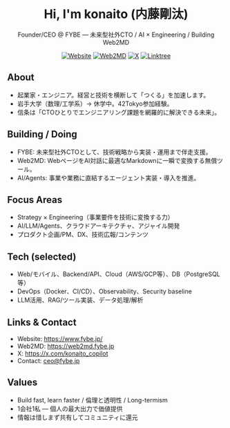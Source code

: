 <div align="center">

# Hi, I'm konaito (内藤剛汰)

Founder/CEO @ FYBE — 未来型社外CTO / AI × Engineering / Building Web2MD

[![Website](https://img.shields.io/badge/Website-fybe.jp-0ea5e9?logo=google-chrome&logoColor=white)](https://www.fybe.jp/)
[![Web2MD](https://img.shields.io/badge/Web2MD-%CE%B2%20free-10b981)](https://web2md.fybe.jp)
[![X](https://img.shields.io/badge/X-@konaito__copilot-111?logo=x&logoColor=white)](https://x.com/konaito_copilot)
[![Linktree](https://img.shields.io/badge/Links-linktr.ee/konaito-43e660?logo=linktree&logoColor=white)](https://linktr.ee/konaito)

</div>

## About

- 起業家・エンジニア。経営と技術を横断して「つくる」を加速します。
- 岩手大学（数理/工学系）→ 休学中。42Tokyo参加経験。
- 信条は「CTOひとりでエンジニアリング課題を網羅的に解決できる未来」。

## Building / Doing

- FYBE: 未来型社外CTOとして、技術戦略から実装・運用まで伴走支援。
- Web2MD: WebページをAI対話に最適なMarkdownに一瞬で変換する無償ツール。
- AI/Agents: 事業や業務に直結するエージェント実装・導入を推進。

## Focus Areas

- Strategy × Engineering（事業要件を技術に変換する力）
- AI/LLM/Agents、クラウドアーキテクチャ、アジャイル開発
- プロダクト企画/PM、DX、技術広報/コンテンツ

## Tech (selected)

- Web/モバイル、Backend/API、Cloud（AWS/GCP等）、DB（PostgreSQL等）
- DevOps（Docker、CI/CD）、Observability、Security baseline
- LLM活用、RAG/ツール実装、データ処理/解析

## Links & Contact

- Website: https://www.fybe.jp/
- Web2MD: https://web2md.fybe.jp
- X: https://x.com/konaito_copilot
- Contact: ceo@fybe.jp

## Values

- Build fast, learn faster / 倫理と透明性 / Long-termism
- 1会社1私 — 個人の最大出力で価値提供
- 情報は惜しまず共有してコミュニティに還元
